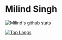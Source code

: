 # Milind Singh

![Milind's github stats](https://github-readme-stats.vercel.app/api?username=milindsingh&count_private=true&show_icons=true&hide_title=true)

[![Top Langs](https://github-readme-stats.vercel.app/api/top-langs/?username=milindsingh&layout=compact&hide_title=true)](https://github.com/milindsingh/magento2)
